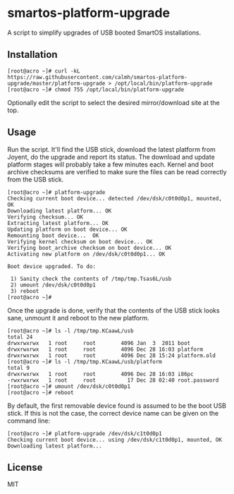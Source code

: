 smartos-platform-upgrade
========================

A script to simplify upgrades of USB booted SmartOS installations.

Installation
------------

```
[root@acro ~]# curl -kL https://raw.githubusercontent.com/calmh/smartos-platform-upgrade/master/platform-upgrade > /opt/local/bin/platform-upgrade
[root@acro ~]# chmod 755 /opt/local/bin/platform-upgrade
```

Optionally edit the script to select the desired mirror/download site at the top.

Usage
-----

Run the script. It'll find the USB stick, download the latest platform
from Joyent, do the upgrade and report its status. The download and
update platform stages will probably take a few minutes each. Kernel and
boot archive checksums are verified to make sure the files can be read
correctly from the USB stick.

```
[root@acro ~]# platform-upgrade
Checking current boot device... detected /dev/dsk/c0t0d0p1, mounted, OK
Downloading latest platform... OK
Verifying checksum... OK
Extracting latest platform... OK
Updating platform on boot device... OK
Remounting boot device...  OK
Verifying kernel checksum on boot device... OK
Verifying boot_archive checksum on boot device... OK
Activating new platform on /dev/dsk/c0t0d0p1... OK

Boot device upgraded. To do:

 1) Sanity check the contents of /tmp/tmp.Tsas6L/usb
 2) umount /dev/dsk/c0t0d0p1
 3) reboot
[root@acro ~]#
```

Once the upgrade is done, verify that the contents of the USB stick looks sane,
unmount it and reboot to the new platform.

```
[root@acro ~]# ls -l /tmp/tmp.KCaawL/usb
total 24
drwxrwxrwx   1 root     root        4096 Jan  3  2011 boot
drwxrwxrwx   1 root     root        4096 Dec 28 16:03 platform
drwxrwxrwx   1 root     root        4096 Dec 28 15:24 platform.old
[root@acro ~]# ls -l /tmp/tmp.KCaawL/usb/platform
total 9
drwxrwxrwx   1 root     root        4096 Dec 28 16:03 i86pc
-rwxrwxrwx   1 root     root          17 Dec 28 02:40 root.password
[root@acro ~]# umount /dev/dsk/c0t0d0p1
[root@acro ~]# reboot
```

By default, the first removable device found is assumed to be the boot USB
stick. If this is not the case, the correct device name can be given on the
command line:

```
[root@acro ~]# platform-upgrade /dev/dsk/c1t0d0p1
Checking current boot device... using /dev/dsk/c1t0d0p1, mounted, OK
Downloading latest platform...
```

License
-------

MIT
